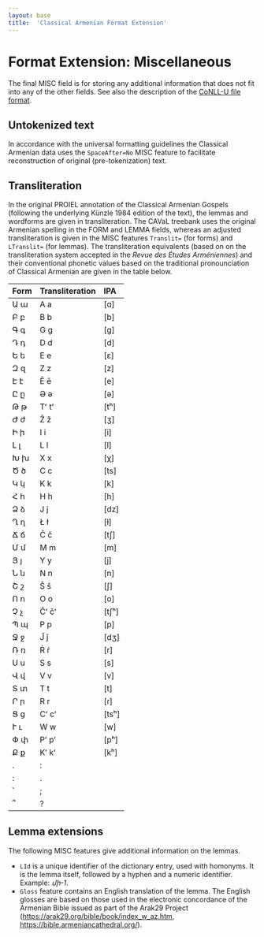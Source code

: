 ```yaml
---
layout: base
title:  'Classical Armenian Format Extension'
---
```


# Format Extension: Miscellaneous

The final MISC field is for storing any additional information that does not fit into any of
the other fields. See also the description of the [CoNLL-U file format](../../format.html).

## Untokenized text

In accordance with the universal formatting guidelines the Classical Armenian data uses the `SpaceAfter=No`
MISC feature to facilitate reconstruction of original (pre-tokenization) text.

## Transliteration

In the original PROIEL annotation of the Classical Armenian Gospels (following the underlying Künzle 1984 edition of the text), the lemmas and wordforms are given in transliteration. The CAVaL treebank uses the original Armenian spelling in the FORM and LEMMA fields, whereas an adjusted transliteration is given in the MISC features `Translit=` (for forms) and `LTranslit=` (for lemmas). The transliteration equivalents (based on on the transliteration system accepted in the _Revue des Études Arméniennes_) and their conventional phonetic values based on the traditional pronounciation of Classical Armenian are given in the table below.


| Form | Transliteration | IPA |
|:----|:----|:----|
| Ա ա | A a | [ɑ] |
| Բ բ | B b | [b] |
| Գ գ | G g | [g] |
| Դ դ | D d | [d] |
| Ե ե | E e	| [ɛ] |
| Զ զ | Z z	| [z] |
| Է է | Ē ē	| [e] |
| Ը ը | Ə ǝ	| [ə] |
| Թ թ | Tʻ tʻ | [tʰ] |
| Ժ ժ | Ž ž | [ʒ] |
| Ի ի | I i | [i] |
| Լ լ | L l | [l] |
| Խ խ | X x | [χ] |
| Ծ ծ | C c | [ts] |
| Կ կ | K k | [k] |
| Հ հ | H h | [h] |
| Ձ ձ | J j | [dz] |
| Ղ ղ | Ł ł | [ɫ] |
| Ճ ճ | Č č | [tʃ] |
| Մ մ | M m | [m] |
| Յ յ | Y y | [j] |
| Ն ն | N n | [n] |
| Շ շ | Š š | [ʃ] |
| Ո ո | O o | [o] |
| Չ չ | Čʻ čʻ | [tʃʰ] |
| Պ պ | P p | [p] |
| Ջ ջ | J̌ ǰ | [dʒ] |
| Ռ ռ | Ṙ ṙ | [r] |
| Ս ս | S s | [s] |
| Վ վ | V v | [v] |
| Տ տ | T t | [t] |
| Ր ր | R r | [ɾ] |
| Ց ց | Cʻ cʻ | [tsʰ] |
| Ւ ւ | W w | [w] |
| Փ փ | Pʻ pʻ | [pʰ] |
| Ք ք | Kʻ kʻ | [kʰ] |
| . | : |  |
| : | . |  |
| ՝ | ; |  |
| ՞ | ? |  |


## Lemma extensions

The following MISC features give additional information on the lemmas.

* `LId` is a unique identifier of the dictionary entry, used with homonyms. It is the lemma itself, followed by a hyphen and a numeric identifier. Example: *մի-1*.
* `Gloss` feature contains an English translation of the lemma. The English glosses are based on those used in the electronic concordance of the Armenian Bible issued as part of the Arak29 Project (https://arak29.org/bible/book/index_w_az.htm, https://bible.armeniancathedral.org/).
